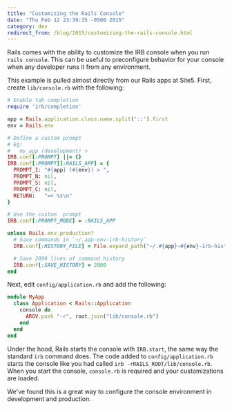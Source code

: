 ```yaml
---
title: "Customizing the Rails Console"
date: "Thu Feb 12 23:39:35 -0500 2015"
category: dev
redirect_from: /blog/2015/customizing-the-rails-console.html
---
```


Rails comes with the ability to customize the IRB console when you run `rails
console`. This can be useful to preconfigure behavior for your console when
any developer runs it from any environment.

This example is pulled almost directly from our Rails apps at Site5. First,
create `lib/console.rb` with the following:

```ruby
# Enable tab completion
require 'irb/completion'

app = Rails.application.class.name.split('::').first
env = Rails.env

# Define a custom prompt
# Eg:
#   my_app (development) >
IRB.conf[:PROMPT] ||= {}
IRB.conf[:PROMPT][:RAILS_APP] = {
  PROMPT_I: "#{app} (#{env}) > ",
  PROMPT_N: nil,
  PROMPT_S: nil,
  PROMPT_C: nil,
  RETURN:   "=> %s\n"
}

# Use the custom  prompt
IRB.conf[:PROMPT_MODE] = :RAILS_APP

unless Rails.env.production?
  # Save commands in `~/.app-env-irb-history`
  IRB.conf[:HISTORY_FILE] = File.expand_path("~/.#{app}-#{env}-irb-history")

  # Save 2000 lines of command history
  IRB.conf[:SAVE_HISTORY] = 2000
end
```

Next, edit `config/application.rb` and add the following:

```ruby
module MyApp
  class Application < Rails::Application
    console do
      ARGV.push "-r", root.join("lib/console.rb")
    end
  end
end
```

Under the hood, Rails starts the console with `IRB.start`, the same way the
standard `irb` command does. The code added to `config/application.rb` starts
the console like you had called `irb -rRAILS_ROOT/lib/console.rb`. When you
start the console, `console.rb` is required and your customizations are
loaded.

We've found this is a great way to configure the console environment in
development and production.
